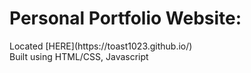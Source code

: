 <h1>Personal Portfolio Website:</h1>
Located [HERE](https://toast1023.github.io/)
<br/>
Built using HTML/CSS, Javascript

